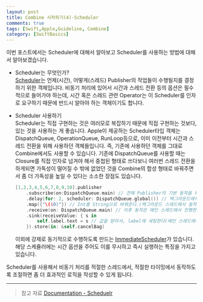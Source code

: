 ```yaml
---
layout: post
title: Combine 시작하기(4)-Scheduler
comments: true
tags: [Swift,Apple,Guideline, Combine]
category: [SwiftBasics]
---  
```


이번 포스트에서는 Scheduler에 대해서 알아보고 Scheduler를 사용하는 방법에 대해서 알아보겠습니다.

* Scheduler는 무엇인가?  
    [Scheduler](https://developer.apple.com/documentation/combine/scheduler)는 언제(시간), 어떻게(스레드) Publisher의 작업들이 수행될지를 결정하기 위한 객체입니다. 비동기 처리에 있어서 시간과 스레드 전환 등의 옵션은 필수적으로 들어가야 하는데, 시간 혹은 스레드 관련 Operator는 이 Scheduler를 인자로 요구하기 때문에 반드시 알아야 하는 객체이기도 합니다. 

* Scheduler 사용하기  
    Scheduler는 직접 구현하는 것은 여러모로 복잡하기 때문에 직접 구현하는 것보다, 있는 것을 사용하는 게 좋습니다. Apple이 제공하는 Scheduler타입 객체는 DispatchQueue, OperationQueue, RunLoop등으로, 이미 이전부터 시간과 스레드 전환을 위해 사용하던 객체들입니다. 즉, 기존에 사용하던 객체를 그대로 Combine에서도 사용할 수 있습니다. 기존에 DispatchQueue를 사용할 때는 Closure를 직접 인자로 넘겨야 해서 중첩된 형태로 쓰다보니 여러번 스레드 전환을 하게되면 가독성이 떨어질 수 밖에 없었던 것을 Combine의 합성 형태로 바꿔주면서 좀 더 가독성을 높일 수 있다는 소소한 장점도 있습니다.

    ```swift
    [1,2,3,4,5,6,7,8,9,10].publisher
        .subscribe(on:DispatchQueue.main) // 전체 Publisher의 기본 동작을 메인 스레드에서 진행한다.(메인 스레드에서 동작)
        .delay(for: 2, scheduler: DispatchQueue.global()) // 백그라운드에서 2초간 delay를 준다. 이때 스레드도 바뀐다.(백그라운드 스레드에서 동작)
        .map({"\($0)"}) // Int를 String으로 바꿔준다.(백그라운드 스레드에서 동작)
        .receive(on: DispatchQueue.main) // 이후 동작은 메인 스레드에서 진행한다.
        .sink(receiveValue: { s in 
            self.label.text = s // 값을 받아서, label에 세팅한다(메인 스레드에서 동작)
        }).store(in: &self.cancelBag)
    ```  

    이외에 강제로 동기적으로 수행하도록 만드는 [ImmediateScheduler](https://developer.apple.com/documentation/combine/immediatescheduler)가 있습니다. 해당 스케쥴러에는 시간 옵션을 주어도 이를 무시하고 즉시 실행하는 특징을 가지고 있습니다.

Scheduler를 사용해서 비동기 처리를 적절한 스레드에서, 적절한 타이밍에서 동작하도록 조절하면 좀 더 효과적인 로직을 작성할 수 있게 됩니다.

---  

> 참고 자료
> [Documentation - Scheduelr](https://developer.apple.com/documentation/combine/scheduler)